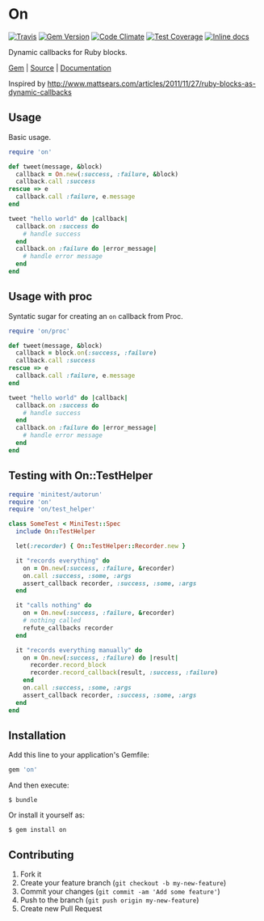 [github]: https://github.com/neopoly/on
[doc]: http://rubydoc.info/github/neopoly/on/master/file/README.md
[gem]: https://rubygems.org/gems/on
[travis]: https://travis-ci.org/neopoly/on 
[codeclimate]: https://codeclimate.com/github/neopoly/on
[inchpages]: https://inch-ci.org/github/neopoly/on

# On

[![Travis](https://img.shields.io/travis/neopoly/on.svg?branch=master)][travis]
[![Gem Version](https://img.shields.io/gem/v/on.svg)][gem]
[![Code Climate](https://img.shields.io/codeclimate/github/neopoly/on.svg)][codeclimate]
[![Test Coverage](https://codeclimate.com/github/neopoly/on/badges/coverage.svg)][codeclimate]
[![Inline docs](https://inch-ci.org/github/neopoly/on.svg?branch=master&style=flat)][inchpages]

Dynamic callbacks for Ruby blocks.

[Gem][gem] |
[Source][github] |
[Documentation][doc]

Inspired by
http://www.mattsears.com/articles/2011/11/27/ruby-blocks-as-dynamic-callbacks

## Usage

Basic usage.

```ruby
require 'on'

def tweet(message, &block)
  callback = On.new(:success, :failure, &block)
  callback.call :success
rescue => e
  callback.call :failure, e.message
end

tweet "hello world" do |callback|
  callback.on :success do
    # handle success
  end
  callback.on :failure do |error_message|
    # handle error message
  end
end
```

## Usage with proc

Syntatic sugar for creating an `on` callback from Proc.

```ruby
require 'on/proc'

def tweet(message, &block)
  callback = block.on(:success, :failure)
  callback.call :success
rescue => e
  callback.call :failure, e.message
end

tweet "hello world" do |callback|
  callback.on :success do
    # handle success
  end
  callback.on :failure do |error_message|
    # handle error message
  end
end
```

## Testing with On::TestHelper

```ruby
require 'minitest/autorun'
require 'on'
require 'on/test_helper'

class SomeTest < MiniTest::Spec
  include On::TestHelper

  let(:recorder) { On::TestHelper::Recorder.new }

  it "records everything" do
    on = On.new(:success, :failure, &recorder)
    on.call :success, :some, :args
    assert_callback recorder, :success, :some, :args
  end

  it "calls nothing" do
    on = On.new(:success, :failure, &recorder)
    # nothing called
    refute_callbacks recorder
  end

  it "records everything manually" do
    on = On.new(:success, :failure) do |result|
      recorder.record_block
      recorder.record_callback(result, :success, :failure)
    end
    on.call :success, :some, :args
    assert_callback recorder, :success, :some, :args
  end
end
```

## Installation

Add this line to your application's Gemfile:

```ruby
gem 'on'
```

And then execute:

```shell
$ bundle
```

Or install it yourself as:

```shell
$ gem install on
```

## Contributing

1.  Fork it
2.  Create your feature branch (`git checkout -b my-new-feature`)
3.  Commit your changes (`git commit -am 'Add some feature'`)
4.  Push to the branch (`git push origin my-new-feature`)
5.  Create new Pull Request

